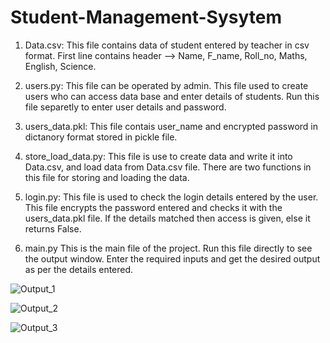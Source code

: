 # Student-Management-Sysytem

1. Data.csv:
    This file contains data of student entered by teacher in csv format.
    First line contains header --> Name, F_name, Roll_no, Maths, English, Science.
	
2. users.py:
    This file can be operated by admin.
    This file used to create users who can access data base and enter details of students.
    Run this file separetly to enter user details and password.
	
3. users_data.pkl:
	This file contais user_name and encrypted password in dictanory format stored in pickle file.
	
4. store_load_data.py:
	This file is use to create data and write it into Data.csv, and load data from Data.csv file.
	There are two functions in this file for storing and loading the data.
	
5. login.py:
	This file is used to check the login details entered by the user.
	This file encrypts the password entered and checks it with the users_data.pkl file.
	If the details matched then access is given, else it returns False.
	
6. main.py
	This is the main file of the project.
	Run this file directly to see the output window.
	Enter the required inputs and get the desired output as per the details entered.
	
![Output_1](https://user-images.githubusercontent.com/49095782/111474525-2b646580-8752-11eb-9d35-48ae0889f72c.jpg)

![Output_2](https://user-images.githubusercontent.com/49095782/111680044-d0149f00-8847-11eb-9e5a-bf0666744e7a.jpg)

![Output_3](https://user-images.githubusercontent.com/49095782/111680055-d3a82600-8847-11eb-9cae-d793e1aef075.jpg)
